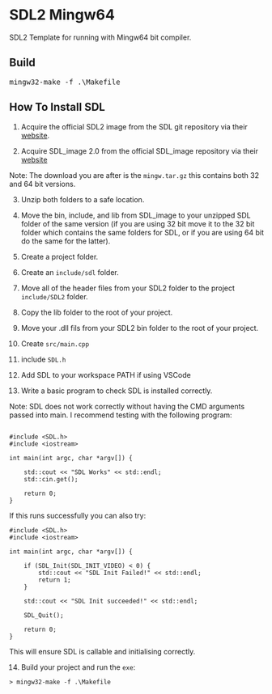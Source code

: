 # SDL2 Mingw64

SDL2 Template for running with Mingw64 bit compiler.

## Build
<pre>mingw32-make -f .\Makefile</pre>

## How To Install SDL

1. Acquire the official SDL2 image from the SDL git repository via their [website](https://www.libsdl.org/).

2. Acquire SDL_image 2.0 from the official SDL_image repository via their [website](https://wiki.libsdl.org/SDL2_image/FrontPage)

Note: The download you are after is the `mingw.tar.gz` this contains both 32 and 64 bit versions.

3. Unzip both folders to a safe location.

4. Move the bin, include, and lib from SDL_image to your unzipped SDL folder of
the same version (if you are using 32 bit move it to the 32 bit folder which contains the same folders for SDL, or if you are using 64 bit do the same for the latter).

5. Create a project folder.

6. Create an `include/sdl` folder.

7. Move all of the header files from your SDL2 folder to the project `include/SDL2` folder.

8. Copy the lib folder to the root of your project.

9. Move your .dll fils from your SDL2 bin folder to the root of your project.

10. Create `src/main.cpp`

11. include `SDL.h`

12. Add SDL to your workspace PATH if using VSCode

13. Write a basic program to check SDL is installed correctly.

Note: SDL does not work correctly without having the CMD arguments
passed into main. I recommend testing with the following program:

```

#include <SDL.h>
#include <iostream>

int main(int argc, char *argv[]) {

	std::cout << "SDL Works" << std::endl;
	std::cin.get();

	return 0;
}

```

If this runs successfully you can also try:

```
#include <SDL.h>
#include <iostream>

int main(int argc, char *argv[]) {

	if (SDL_Init(SDL_INIT_VIDEO) < 0) {
		std::cout << "SDL Init Failed!" << std::endl;
		return 1;
	}

	std::cout << "SDL Init succeeded!" << std::endl;

	SDL_Quit();

	return 0;
}
```

This will ensure SDL is callable and initialising correctly.

14. Build your project and run the `exe`:

```
> mingw32-make -f .\Makefile
```
